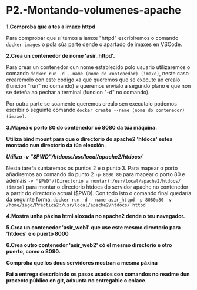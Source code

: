# P2.-Montando-volumenes-apache

**1.Comproba que a tes a imaxe httpd**

Para comprobar que sí temos a iamxe "httpd" escribiremos o comando `docker images` o pola súa parte dende o apartado de imaxes en VSCode.

**2.Crea un contenedor de nome 'asir_httpd'.**

Para crear un contenedor cun nome establecido polo usuario utilizaremos o comando `docker run -d --name (nome do contenedor) (imaxe)`, neste caso crearemolo con este codigo xa que queremos que se execute ao crealo (funcion "run" no comando) e queremos envialo a segundo plano e que non se deteña ao pechar a terminal (funcion "-d" no comando).

Por outra parte se soamente queremos crealo sen executalo podemos escribir o seguinte comando `docker create --name (nome do contenedor) (imaxe)`.

**3.Mapea o porto 80 do contenedor có 8080 da túa máquina.**

**Utiliza bind mount para que o directorio do apache2 'htdocs' estea montado nun directorio da túa elección.**

***Utiliza -v "$PWD"/htdocs:/usr/local/apache2/htdocs/***

Nesta tarefa xuntaremos os puntos 2 e o punto 3. Para mapear o porto añadiremos ao comando do punto 2 `-p 8080:80` para mapear o porto 80 e ademais `-v "$PWD"/(Directorio a nontar):/usr/local/apache2/htdocs/ (imaxe)` para montar o directorio htdocs do servidor apache no contenedor a partir do directorio actual ($PWD). Con todo isto o comando final quedaría da seguinte forma: `docker run -d --name asir_httpd -p 8080:80 -v /home/iago/Practica2:/usr/local/apache2/htdocs/ httpd`

**4.Mostra unha páxina html aloxada no apache2 dende o teu navegador.**

**5.Crea un contenedor 'asir_web1' que use este mesmo directorio para 'htdocs' e o puerto 8000**

**6.Crea outro contenedor 'asir_web2' có el mesmo directorio e otro puerto, como o 8090.**

**Comproba que los dous servidores mostran a mesma páxina**

**Fai a entrega describindo os pasos usados con comandos no readme dun proxecto público en git, adxunta no entregable o enlace.**